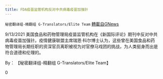 ```yaml
---
title: FDA疫苗监管机构反对中共病毒疫苗加强针
---
```

`秘密翻译组-精翻组 G-Translators/Elite Team` [轉載自GNews](https://gnews.org/zh-hans/1545939/)

9/13/2021 美国食品和药物管理局疫苗监管机构在《新国际评论》期刊中反对中共病毒疫苗加强针。疫情健康联盟主席瑞恩·科尔博士认为，这些曾在美国食品和药物管理局长期任职的资深官员离职被视为对官僚马戏团的挑战，为人类挺身而出是符合道德和伦理的。

By： 【秘密翻译组-精翻组 G-Translators/Elite Team】

0
